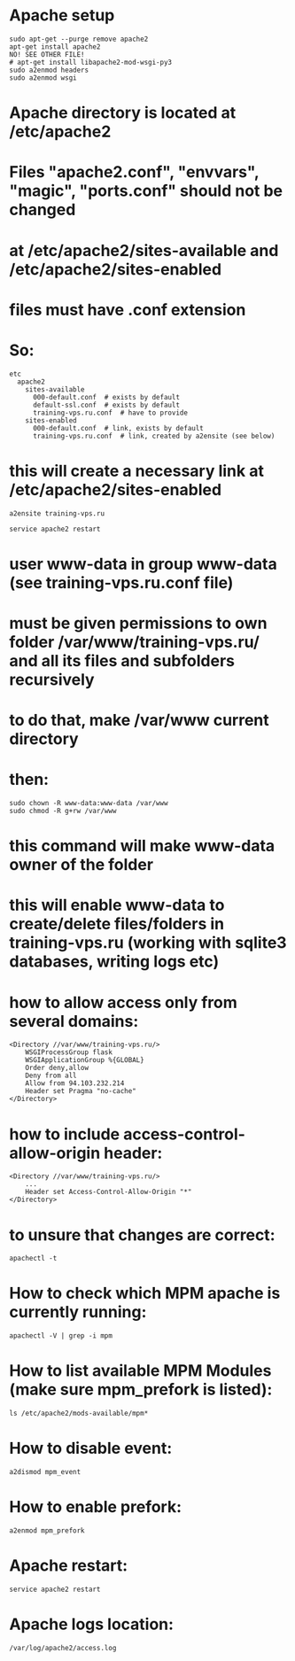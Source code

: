 # Apache setup

    sudo apt-get --purge remove apache2
    apt-get install apache2
    NO! SEE OTHER FILE!
    # apt-get install libapache2-mod-wsgi-py3
    sudo a2enmod headers
    sudo a2enmod wsgi

# Apache directory is located at /etc/apache2
# Files "apache2.conf", "envvars", "magic", "ports.conf" should not be changed

# at /etc/apache2/sites-available and /etc/apache2/sites-enabled
# files must have .conf extension
# So:
    etc
      apache2
        sites-available
          000-default.conf  # exists by default
          default-ssl.conf  # exists by default
          training-vps.ru.conf  # have to provide
        sites-enabled
          000-default.conf  # link, exists by default
          training-vps.ru.conf  # link, created by a2ensite (see below)

# this will create a necessary link at /etc/apache2/sites-enabled
    a2ensite training-vps.ru

    service apache2 restart


# user www-data in group www-data (see training-vps.ru.conf file)
# must be given permissions to own folder /var/www/training-vps.ru/ and all its files and subfolders recursively
# to do that, make /var/www current directory
# then:

    sudo chown -R www-data:www-data /var/www
    sudo chmod -R g+rw /var/www

# this command will make www-data owner of the folder
# this will enable www-data to create/delete files/folders in training-vps.ru (working with sqlite3 databases, writing logs etc)


# how to allow access only from several domains:
    <Directory //var/www/training-vps.ru/>
        WSGIProcessGroup flask
        WSGIApplicationGroup %{GLOBAL}
        Order deny,allow
        Deny from all
        Allow from 94.103.232.214
        Header set Pragma "no-cache"
    </Directory>

# how to include access-control-allow-origin header:
    <Directory //var/www/training-vps.ru/>
        ...
        Header set Access-Control-Allow-Origin "*"
    </Directory>

# to unsure that changes are correct:
    apachectl -t

# How to check which MPM apache is currently running:
    apachectl -V | grep -i mpm

# How to list available MPM Modules (make sure mpm_prefork is listed):
    ls /etc/apache2/mods-available/mpm*

# How to disable event:
    a2dismod mpm_event

# How to enable prefork:
    a2enmod mpm_prefork

# Apache restart:
    service apache2 restart

# Apache logs location:
    /var/log/apache2/access.log


